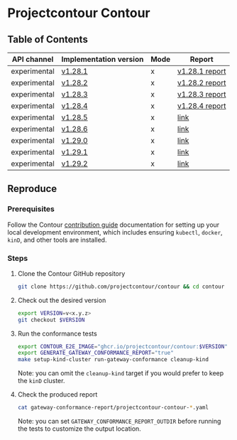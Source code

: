 # Projectcontour Contour

## Table of Contents

|API channel|Implementation version|Mode|Report|
|-----------|----------------------|----|------|
|experimental|[v1.28.1](https://github.com/projectcontour/contour/releases/tag/v1.28.1)|x|[v1.28.1 report](./v1.28.1-report.yaml)|
|experimental|[v1.28.2](https://github.com/projectcontour/contour/releases/tag/v1.28.2)|x|[v1.28.2 report](./v1.28.2-report.yaml)|
|experimental|[v1.28.3](https://github.com/projectcontour/contour/releases/tag/v1.28.3)|x|[v1.28.3 report](./v1.28.3-report.yaml)|
|experimental|[v1.28.4](https://github.com/projectcontour/contour/releases/tag/v1.28.4)|x|[v1.28.4 report](./v1.28.4-report.yaml)|
|experimental|[v1.28.5](https://github.com/projectcontour/contour/releases/tag/v1.28.5)|x|[link](./experimental-v1.28.5-default-report.yaml)|
|experimental|[v1.28.6](https://github.com/projectcontour/contour/releases/tag/v1.28.6)|x|[link](./experimental-v1.28.6-default-report.yaml)|
|experimental|[v1.29.0](https://github.com/projectcontour/contour/releases/tag/v1.29.0)|x|[link](./v1.29.0-report.yaml)|
|experimental|[v1.29.1](https://github.com/projectcontour/contour/releases/tag/v1.29.1)|x|[link](./experimental-v1.29.1-default-report.yaml)|
|experimental|[v1.29.2](https://github.com/projectcontour/contour/releases/tag/v1.29.2)|x|[link](./experimental-v1.29.2-default-report.yaml)|

## Reproduce

### Prerequisites

Follow the Contour [contribution guide][0] documentation for setting up your local development environment, which includes ensuring `kubectl`, `docker`, `kinD`, and other tools are installed.

### Steps

1. Clone the Contour GitHub repository

   ```bash
   git clone https://github.com/projectcontour/contour && cd contour
   ```

2. Check out the desired version

   ```bash
   export VERSION=v<x.y.z>
   git checkout $VERSION
   ```

3. Run the conformance tests

   ```bash
   export CONTOUR_E2E_IMAGE="ghcr.io/projectcontour/contour:$VERSION"
   export GENERATE_GATEWAY_CONFORMANCE_REPORT="true"
   make setup-kind-cluster run-gateway-conformance cleanup-kind
   ```

   Note: you can omit the `cleanup-kind` target if you would prefer to keep the `kinD` cluster.

4. Check the produced report

   ```bash
   cat gateway-conformance-report/projectcontour-contour-*.yaml
   ```

   Note: you can set `GATEWAY_CONFORMANCE_REPORT_OUTDIR` before running the tests to customize the output location.

[0]: https://github.com/projectcontour/contour/blob/main/CONTRIBUTING.md#building-from-source
